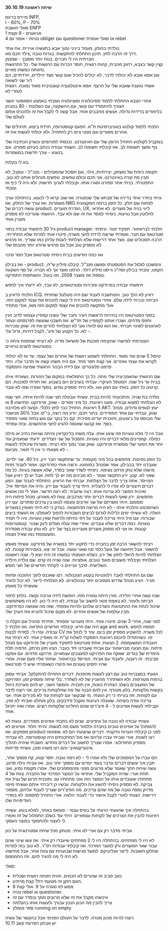 **שיחה ראשונה 30.10.19**

מיירס בריגס INFP,   
I \- 60%, P \- 70%  
סאלי חושבת ENFP  
אניאגרם \- 9 וקצת 1  
4 נטיות \- אומר גם obliger וגם questioner אז סאלי אומרת rebel

נולדתי בחולון, מעמד ביניני נמוך אבא בתעשיה אוירית. אח אחד.  
ילד חכם מאs, דרך זה הרבה לחץ. תיכון התחלתי להתקשות. בגרות טובה.   
חברתית היו לי חברים. בנות יותר מסובך \- שמנמן  
קצין קשר בצבא, רחוק מהבית, קהות רגשית, חוסר הכרות עם הרגשות שלי. כל התרגשות נחוותה כמשהו מאיים.   
עם אמא ואבא לא יכולתי לדבר, לא יכולים להכיל שום קושי מצד הילדים, חרדתיים, הם דור שני לשואה  
אשתי טוענת שאבא שלי על הרצף. אמא אינטלגנציה קוגנטיבית מאוד נמוכה. רגשית לגמרי לא

אחרי הצבא התחלתי ללמוד פסיכולוגיה וסוציולוגיה ועזבתי באמצע הסמסטר השני  
הצורך להתמודד עם קושי, עם ההשקעה, עם כשלונות \- 80 במבחן  
בלימודים בדידות גדולה. אנשים מחבבים אותי. אבל קשה לי לקבל את זה ולהכניס אותם לעולם שלי

הלכתי ללמוד קולנוע באוניברסיטת ת"א. הפעם קטסטרופה, חרדת ביצוע. תרגילים של אחרים מפגרים וגם ממני ציפו רק להתחיל. ולא יכולתי לעשות את זה. 

במקביל לקולנוע התחיל הרומן שלי עם האינטרנט. נכנסתי לפורומים וכשרון הכתיבה שלי צף ומשך תשומת לב. ואז קיבלתי תשומת לב. השגתי עבודה ככתב בעיתון ספורט. וגם בנענע \- עורך חדשות במשמרות.

בא לי בקלות. 

תקופה כיפית של משחק, יצירתיות, גילוי, וגם תסכול שהמנהלים \- מנכ"ל \- טמבל, לא מבין מה קורה באינטרנט. אני חכם וכולם טפשים. טפשים מנהלים אותנו לא טוב. התפטרתי. בניתי אתר ספורט וסגרו אותו. וקיבלתי לערוך חדשות. ולא היה לי כיף אז עזבתי. 

גרתי בחדר אחד בדירה של סבתא שלי שנפטרה. ואז שוב קראו לי לנענע. בהתחלה עורך משמרות. ואז עורך של החלק. ואז NRG לפתוח שם חלק. כל הזמן ברמה המקצועית עושה דברים של product. הגדרת מוצרים, UX, ליווי בניה של מוצרים. לא אחראי לחלוטין אבל נגיעות. ניסיתי למסד את זה שם ולא עבד. הרגשתי שעריכה לא מספיק מעניין אותי

גיל 30 חיפשתי עבודה בתור product manager. הלכתי לבראוזוור. תפקיד זוטר. וניסיתי סטרטאפ עם חבר. ואמרתי שרוצה לרדת לחצי משרה, פיטרו אותי למרות שלא התחריתי. הרבה תסכולים שם. מצד אחד דרישות שלא הצלחתי לענות עליהן כמו שצריך. אז מרגיש לא מספיק טוב אבל גם מרגיש שיודע יותר מהבוס שלי

ואז כמה חודשים בבית ניסיתי סטרטאפ אבל חסר סיכוי

ואז בבילון \- product. והמשכנו לגלגל את הסטסטרפ ופגשנו מנכ"ל. קיבלנו מיליון ש"ח, הקמנו, עזבתי בבילון וסה"כ גייסנו מיליון דולר. הרמנו מוצר אך לא חברה. על סף השקעה נוספת ואז משבר 2008\. וזה בוטל. והשותפות התפרקה. 

חיפשתי עבודה בפרודקט ומכירות וסטרטאפים, לא עבד, לא ידעתי איך לחפש

הלכתי לראיון ב ICQ. ראיון לא הלך טוב. והמחשבה לעבוד שם היה מטלטל שחזרתי הביתה ובכיתי לילה שלם. אחרי הסטרטאפ היה לי קשה להכניס את עצמי למקום הזה. אולי מתקשה להכניס את עצמי למקום הזה מאז, אולי מתמיד

בסוף הסטרטאפ היו בחירות לראשות העיר וחבר שלי עשינו קמפיין עצמאי לדוב חנין ותפס מדהים. ושכרו אותנו לקמפיין של חד"ש. ואז חשבנו שנעשה לפרנסתנו ונעזור לארגונים לשינוי חברתי. ואז הוא טס להודו ואני לא הצלחתי להרים את זה. שווק ומכירות \- לא. כל הקטע של פיצ', לקבל דחיות, גדול עלי. 

הצטרפתי למישהי שהקימה סוכנות של סושיאל מדיה. לא רציתי שותפות איתה כי בסטרטאפ לחצים נוראיים

טיפול 5 שנים עזר מאוד. התחלתי לשמוע רגשות של אחרים ושל עצמי. עד אז לא יכולתי לקרוא את עצמי ואחרים. אני קצת חסר פחד. אם היה משהו קשה אז מדבר עליו. ויחד פרמנו פלונטרים. עם לידת הבכור הרגשתי שמיצה והפסקתי

שם הרגשתי שהאמביציה שלי מתה. כל כך התמלאתי במקום של ההורות. נשארתי איתו בבית עד גיל שנה. המטפל העיקרי. עבדתי בערבים ויום בשבוע. ואז חזרתי לסוכנות. הם קרטעו כל הזמן. באתי עם המון אגו. ולא היתי מספיק גמיש. בסוף אמרה שזה לא עובד. 

נולדה בת שניה. והתכוונתי להיות בבית. עשיתי אבטלה חצי שנה להיות איתה. חצי שנה לא הצלחתי למצוא עבודה. מעט ראיונות. כל מיני אזורים \- שווק, פרודוקט. מתישהו 8 או 5 ראיונות. התחיל כבר לחץ כלכלי. הצעה לא מלהיבה AKT. יעוץ לגופים גדולים. מנהל שווק. עבדתי עם אחד המסיידים. בחור חכם, יודע מה רוצה, בי"ס. אבל 30% מהשכר שלי מבוסס על ביצועים, ותוכנית יעדים פסיכית. קם כל בוקר עם גוש בחזה שאני מפסיד כסף. ואז קבענו שאנסה להגיע לחצי מההשגים. ובזה עמדתי. 

אבל היו לי מלא טעויות וזה שיגע אותו. עלה משהו בלינקדאין והיתה שגיאת כתיב או מילה כפולה. קמפיינים מלאי דברים והיו טעויות. ותסכול של שני הצדדים. ידעתי שמעמיק עוד יותר את הפער שלי ממשרת פרודוקט. שווק שכר נמוך ולא רציתי. משרות שיכולתי לעשות \- לא מצאתי כי אין לי תואר. מבועס. 

כל הזמן נסיונות. מחפשים בכל מיני מקומות. עד שהתקשר חבר ירון. גיל 40\. שני ילדים. שעבדנו יחד בבבילון. אמר שמנהל בסומוטו. ורוצה אותי כפרודוקט. אמור לעבוד תחת מישהו שלא נותן מרחב נשימה. ניסיתי לשדר שאני בסדר, שלא אעשה בעיות. כל מה שאני לא. קטן. ירון התקשר ואמר \- לא מבינים מה יש לך לתת. אבל יש לך ראיון אצל המייסד. אתה צריך לדבר על הצלחות. עברתי את הראיון. התחלתי לעבוד שם. המון דברים חיצוניים לא עזרו לי להצליח. היתי צריך לעבוד עם ירון. והיה את המייסד איל. ואיכות המוצר לא עניינה אותו. רצה שיעבוד. לא רצה חדשני. אמר לי מה אנשים מחפשים. ירון שאף לעשות דברים יותר מורכבים. צוות לא מאורגן. מנהל פיתוח היה מסומם. היתי משרתם של שני אדונים ומנסה לנווט בין צרכים סותרים. עם ירון כשהסכמנו והלכתי איתו \- לא היה מרוצה מהתוצאה. בצדק כי לא היתי מאמין במוצרים האלה. לא עשיתי ימים כלילות לגרום לביצים השבורות להפוך לאומלט. אז הגשתי ביצים שבורות. עם איל היתי צריכה לעבור על דפי נחיתה ולראות שאין טעויות. והיו לי תמיד טעויות. כמה דברים שלא עובדים. אחרי שזה עולה מגלים לינק שבור. קטסטרופות קטנות. אז אני לא מספק מוצרים מעניינים בצד של ירון. לא נותן עבודה מסודרת ומשעממת כמו שאיל מצפה. 

רציתי להשאר הרבה זמן בחברה כדי לתקוע יתד במשרה של פרודקט. עשיתי מאמץ להשאר. אבל תחושה של גועל כלפי מה שאני עושה. אבל זה יצא. באמירות קטנות. לא הצלחתי להיות לויאלי לחזון של ירון. כשלא האמנתי במשהו זה היה יוצא לי. שנה ראשונה הצלחתי וקיבלתי משובים מאוד טובים. אופציות. שנה שניה זה קרס. שם נולדה הילדה השלישית. סיבך עניינים כי לקחתי חודשיים של חצי חופש. 

שם גם התחלתי לאבד רלוונטיות בקטע הטכנולוגי. רצו שאכנס לתוך התוכנה ופחות מכיר. הגיע מנהל שדרש מסמכים יותר טכנולוגיים. לא הצלחתי לייצר. לא יכול להגיד שעשיתי כל מאמץ. 

שנה קשה אחרי הלידה. מורן היתה גמורה מזה. חופשת לידה ארוכה וקשה. בלחץ לחזור הביתה ולעזור. לא באמת פנאי לחשוב על עבודה. לא היה לי כוון. לא היו משתמשים שיכול לנתח את ההתנהגות והצרכים שלהם ולהיות אמפתי. שזה מה שעושה כפרודוקט. מבין עולמות של אנשים אחרים. לא מקום שיכול להביא את הערך שלי.

לפני שנה, אחרי 3 שנים. פיטרו אותי. היתי מעורער ומפוחד. פחדתי מהגיל וגם הקלה כי היה שם חרא. קיבלתי חודשיים התראה. ואז הלכתי ל age and work. חממה לחפש עבודה. עזרו לי. למדתי לבנות CV לכל משרה. להשקיע מספיק זמן ביום. עזר לי לנהל את זה. כשהתחילו להכנס ראיונות הפסקתי לשלוח קו"ח. זה מאפיין אותי. לא רציתי את העבודה המשעממת. 2 הצעות. אחת סטרטאפ לתפקיד מעניין של פרודוקט וגם מנהל פיתוח. וגם הצעה מבראוזוור עם אביחי שעבדנו יחד בעבר. הציג חזון מרתק. הדמיה תלת מימדית של בגדים. שאקח את הפרויקט למעצבים עצמאיים. פרויקט מדהים. עם אפקט סביבתי. זה רעננה, ולעבוד עם אביחי. המייסד בבראוזוור. שחוזר אליו פעם שניה. אחרי שהיו יחסים טעונים ואז פיטרו כשאמרתי שיש לי סטרטאפ

הגעתי במצברוח טוב עם רצון לעשות מהפכות. דברים התחילו להתקלקל. אביחי עסוק ברמות מטורפות. ולא השתחרר מהעניין של לא לשחרר. בלי שיחה ומספיק זמן. הפרויקט של המעצבים בשלב הצהרת כוונות, אין תוכנית. והמוצר השני, יש להם מערכת ניהול בקשות מלקוחות. בלגן מטורף. אין להם הבנה של מה שהלקוחות צריכים. אני רוצה לדבר עם לקוחות. וזה בעייתי כי רק הגעתי. מי שבקשר עם לקוחות עוד לא מכירים אותי. אני צריכה עזרה בשיחה. שאעלה רעיונות ואקבל פידבקים. בלגן מוחלט ואביחי לא זמין. וקבילתי לעשות אפיונים ל \- 4 פיצ'רים שהם החליטו שלקוחות רוצים. אמרו שזה יתרגל אותי. 

עשיתי עבודה לא טובה על איפיונים. שנים לא כתבתי אפיונים מסודרים. טעות לא להסתכל על אפיונים טובים בחברה וללמוד משם מה לעשות. והיתי חלוד. אפיונים לא מספקים. ואז product review. לפני כן קיבלתי הערות ותיקנתי. דברים שהצעתי הם לא רצו לשנות. אורי ואביחי עברו עליהם ואז מול המתכנתים היה קטסטרופה. לא עבדתי מספיק מתודולוגי. אמרו שצריך לחשוב על דברים מחדש. חשבתי שיהיה תהליך אינטרקטאיבי והם רצו משהו מוכן. עשיתי פדיחות. 

הם עברו על המסמכים שלי ולא אמרו לי \- לא רמה טובה. חסר קטע, קח מסמך אחר, תבין איך עושים דברים ונדבר בעוד יומיים עם מסמך יותר טוב. ואז אביחי גילה סרטן. עשה שיחת חתך שאמר שלא מרוצים ממני ומהמסמכים שלי. אמרו תקופת נסיון. ואני תחת אורי. שהיה המקביל שלי. אחראי על המוצר המרכזי של החברה. צוות של 4 מתחתיו שעובדים איתו על המוצר הזה ואני מתחתיו גם. ותוכנית חרום של נציל את צביקה. לא מספיק ניסיתי להשיג את הלקוחות. עכשיו כן דיברתי איתם ועשיתי מיפוי מדויק ומפה טובה של מה שהם צריכים. מה הפיצ'רים שצריך לעבוד עליהם, מסמכי דרישות. הצגתי לאורי לקבל אישור כדי לעבור הלאה. אורי התחיל למסמס. לא בסדרי העדיפויות שלו

בהתחלה איך שהגעתי הרצתי על בסיס עצמי \- פופאפ באתר, למלא בטא. עשיתי ראיונות להבין את הצרכים של לקוחות עצמאיים. היתי עוד בשלב התמלול של זה ואמרו לי לעצור ולהתמקד במוצר העסקי. 

אביחי מדבר רק עם אורי לא איתי. מנותק מכל שיחה אסטרטגית על כוון

לא היו לי מפתחים. בהתחלה היו לי 2 מפתחים שיעבדו רק איתי. ואז עשו שינוי שהם עבור שאר המוצרים ורק למוצר המרכזי. ואז קיבלתי עבודות רס"ר. לא טוב בזה למרות שחלקן חשובות. לייצר אנליטיקס. למשל פגישות שבועויות עם צוות אחר. אבל מתישהו לא היה לי מה להגיד להם. וזה התמסמס. 

סאלי:

* כאב סביב זה שהורים לא חכמים. חווית הזנחה רגשית ושכלית  
* האם הזקן זה מטעמי דת? קצת מרתיע.  
* ממש לא סגורה על 9\. אולי קצת 8  
* נטיה rebel או questioner.   
* איכשהו מקבל את זה שלא מרוצים ממך ובסדר עם זה  
* צריך להבין מה הכוון הנכון עבורך ולעשות אותו בהצלחה  
* ספר מומלץ running on empty

רוצה להיות מכוון מטרה. לדבר על העולם הפנימי אבל בהקשר של עשיה.   
יש אבחון הפרעת קשב 10.11

